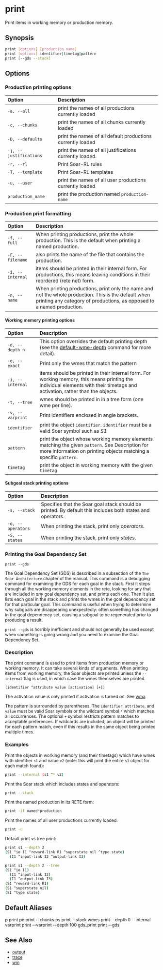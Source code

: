 # print

Print items in working memory or production memory.

## Synopsis

```bash
print [options] [production_name]
print [options] identifier|timetag|pattern
print [--gds --stack]
```

## Options

### Production printing options

| **Option**             | **Description**                                             |
| :--------------------- | :---------------------------------------------------------- |
| `-a, --all`            | print the names of all productions currently loaded         |
| `-c, --chunks`         | print the names of all chunks currently loaded              |
| `-D, --defaults`       | print the names of all default productions currently loaded |
| `-j, --justifications` | print the names of all justifications currently loaded.     |
| `-r, --rl`             | Print Soar-RL rules                                         |
| `-T, --template`       | Print Soar-RL templates                                     |
| `-u, --user`           | print the names of all user productions currently loaded    |
| `production_name`      | print the production named `production-name`                |

### Production print formatting

| **Option**       | **Description**                                                                                                                                                               |
| :--------------- | :---------------------------------------------------------------------------------------------------------------------------------------------------------------------------- |
| `-f, --full`     | When printing productions, print the whole production. This is the default when printing a named production.                                                                  |
| `-F, --filename` | also prints the name of the file that contains the production.                                                                                                                |
| `-i, --internal` | items should be printed in their internal form. For productions, this means leaving conditions in their reordered (rete net) form.                                            |
| `-n, --name`     | When printing productions, print only the name and not the whole production. This is the default when printing any category of productions, as opposed to a named production. |

#### Working memory printing options

| **Option**       | **Description**                                                                                                                                                              |
| :--------------- | :--------------------------------------------------------------------------------------------------------------------------------------------------------------------------- |
| `-d, --depth n`  | This option overrides the default printing depth (see the [default-wme-depth](./cmd_output.md#output-print-depth) command for more detail).                                  |
| `-e, --exact`    | Print only the wmes that match the pattern                                                                                                                                   |
| `-i, --internal` | items should be printed in their internal form. For working memory, this means printing the individual elements with their timetags and activation, rather than the objects. |
| `-t, --tree`     | wmes should be printed in in a tree form (one wme per line).                                                                                                                 |
| `-v, --varprint` | Print identifiers enclosed in angle brackets.                                                                                                                                |
| `identifier`     | print the object `identifier`. `identifier` must be a valid Soar symbol such as _S1_                                                                                         |
| `pattern`        | print the object whose working memory elements matching the given `pattern`. See Description for more information on printing objects matching a specific `pattern`.         |
| `timetag`        | print the object in working memory with the given `timetag`                                                                                                                  |

#### Subgoal stack printing options

| **Option**        | **Description**                                                                                           |
| :---------------- | :-------------------------------------------------------------------------------------------------------- |
| `-s, --stack`     | Specifies that the Soar goal stack should be printed. By default this includes both states and operators. |
| `-o, --operators` | When printing the stack, print only _operators_.                                                          |
| `-S, --states`    | When printing the stack, print only _states_.                                                             |

### Printing the Goal Dependency Set

`print --gds`

The Goal Dependency Set (GDS) is described in a subsection of the `The Soar
Architecture` chapter of the manual. This command is a debugging command for
examining the GDS for each goal in the stack. First it steps through all the
working memory elements in the rete, looking for any that are included in _any_
goal dependency set, and prints each one. Then it also lists each goal in the
stack and prints the wmes in the goal dependency set for that particular goal.
This command is useful when trying to determine why subgoals are disappearing
unexpectedly: often something has changed in the goal dependency set, causing a
subgoal to be regenerated prior to producing a result.

`print --gds` is horribly inefficient and should not generally be used except
when something is going wrong and you need to examine the Goal Dependency Set.

### Description

The print command is used to print items from production memory or working
memory. It can take several kinds of arguments. When printing items from working
memory, the Soar objects are printed unless the `--internal` flag is used, in
which case the wmes themselves are printed.

```Soar
(identifier ^attribute value [activation] [+])
```

The activation value is only printed if activation is turned on. See
[wma](./cmd_wm.md#wm-activation).

The pattern is surrounded by parentheses. The `identifier`, `attribute`, and
`value` must be valid Soar symbols or the wildcard symbol `*` which matches all
occurrences. The optional `+` symbol restricts pattern matches to acceptable
preferences. If wildcards are included, an object will be printed for each
pattern match, even if this results in the same object being printed multiple
times.

### Examples

Print the objects in working memory (and their timetags) which have wmes with
identifier `s1` and value `v2` (note: this will print the entire `s1` object for
each match found):

```bash
print --internal (s1 ^* v2)
```

Print the Soar stack which includes states and operators:

```bash
print --stack
```

Print the named production in its RETE form:

```bash
print -if named*production
```

Print the names of all user productions currently loaded:

```bash
print -u
```

Default print vs tree print:

```bash
print s1 --depth 2
(S1 ^io I1 ^reward-link R1 ^superstate nil ^type state)
  (I1 ^input-link I2 ^output-link I3)

print s1 --depth 2 --tree
(S1 ^io I1)
  (I1 ^input-link I2)
  (I1 ^output-link I3)
(S1 ^reward-link R1)
(S1 ^superstate nil)
(S1 ^type state)
```

## Default Aliases

p print
pc print --chunks
ps print --stack
wmes print --depth 0 --internal
varprint print --varprint --depth 100
gds_print print --gds

## See Also

-   [output](./cmd_output.md)
-   [trace](./cmd_trace.md)
-   [wm](./cmd_wm.md)
